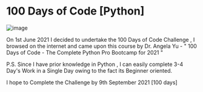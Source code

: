 # 100 Days of Code [Python]

![image](https://user-images.githubusercontent.com/27973071/120494168-38036c00-c3d9-11eb-9902-425285cd6513.png)


On 1st June 2021 I decided to undertake the 100 Days of Code Challenge , I browsed on the internet and came upon this course by Dr. Angela Yu - " 100 Days of Code - The Complete Python Pro Bootcamp for 2021 " 

P.S. Since I have prior knowledge in Python , I can easily complete 3-4 Day's Work in a Single Day owing to the fact its Beginner oriented.

I hope to Complete the Challenge by 9th September 2021 [100 days]





[Course Link]:(https://www.udemy.com/course/the-complete-web-development-bootcamp/)

[LINKED ID]:(https://www.linkedin.com/in/arindam-roy-271209192/)

